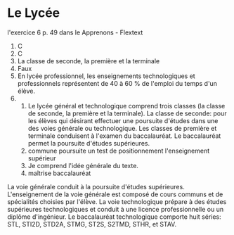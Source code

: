 # Le Lycée

l'exercice 6 p. 49 dans le Apprenons - Flextext

1. C
2. C
3. La classe de seconde, la première et la terminale
4. Faux
5. En lycée professionnel, les enseignements technologiques et professionnels représentent de 40 à 60 % de l'emploi du temps d'un élève.
6. 
	1. 
		Le lycée général et technologique comprend trois classes (la classe de seconde, la première et la terminale).
		La classe de seconde: pour les élèves qui désirant effectuer une poursuite d'études dans une des voies générale ou technologique. 
		Les classes de première et terminale conduisent à l'examen du baccalauréat.
		Le baccalauréat permet la poursuite d'études supérieures.
	2. 
		commune
		poursuite
		un test de positionnement
		l'enseignement supérieur
	3. Je comprend l'idée générale du texte.
	4. 
		maîtrise
		baccalauréat

La voie générale conduit à la poursuite d'études supérieures.
L'enseignement de la voie générale est composé de cours communs et de spécialités choisies par l'élève.
La voie technologique prépare à des études supérieures technologiques et conduit à une licence professionnelle ou un diplôme d'ingénieur.
Le baccalauréat technologique comporte huit séries: STL, STI2D, STD2A, STMG, ST2S, S2TMD, STHR, et STAV.